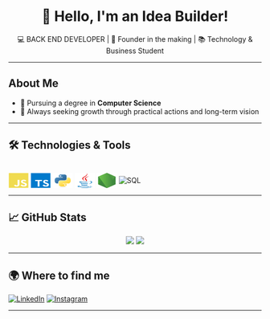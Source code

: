 <h1 align="center">👋 Hello, I'm an Idea Builder!</h1>

<p align="center">
  💻 BACK END DEVELOPER | 🚀 Founder in the making | 📚 Technology & Business Student
</p>

---

## About Me
  
- 🌱 Pursuing a degree in **Computer Science**  
- 🧠 Always seeking growth through practical actions and long-term vision

---

## 🛠️ Technologies & Tools
<div style="display: inline_block"><br>
  <img align="center" alt="Ja" height="30" width="40" src="https://raw.githubusercontent.com/devicons/devicon/master/icons/javascript/javascript-plain.svg">
  <img align="center" alt="Ts" height="30" width="40" src="https://raw.githubusercontent.com/devicons/devicon/master/icons/typescript/typescript-plain.svg">
  <img align="center" alt="python" height="30" width="40" src="https://raw.githubusercontent.com/devicons/devicon/master/icons/python/python-original.svg">
  <img align="center" alt="java" height="30" width="40" src="https://raw.githubusercontent.com/devicons/devicon/master/icons/java/java-original.svg">
  <img align="center" alt="Node.js" height="30" width="40" src="https://raw.githubusercontent.com/devicons/devicon/master/icons/nodejs/nodejs-original.svg">
  <img align="center" alt="SQL" height="30" width="40" src="https://cdn.jsdelivr.net/gh/devicons/devicon@latest/icons/mysql/mysql-original.svg">
</div>

---

## 📈 GitHub Stats

<p align="center">
  <img height="180em" src="https://github-readme-stats.vercel.app/api?username=Luizotavio2&show_icons=true&theme=radical"/>
  <img height="180em" src="https://github-readme-stats.vercel.app/api/top-langs/?username=Luizotavio2&layout=compact&theme=radical"/>
</p>

---

## 🌍 Where to find me

[![LinkedIn](https://img.shields.io/badge/-LinkedIn-0e76a8?style=for-the-badge&logo=linkedin&logoColor=white)]([www.linkedin.com/in/luiz-otavio-silva](https://www.linkedin.com/in/luiz-otavio-silva/))  
[![Instagram](https://img.shields.io/badge/-Instagram-E4405F?style=for-the-badge&logo=instagram&logoColor=white)](https://instagram.com/luizsoares11)

---
